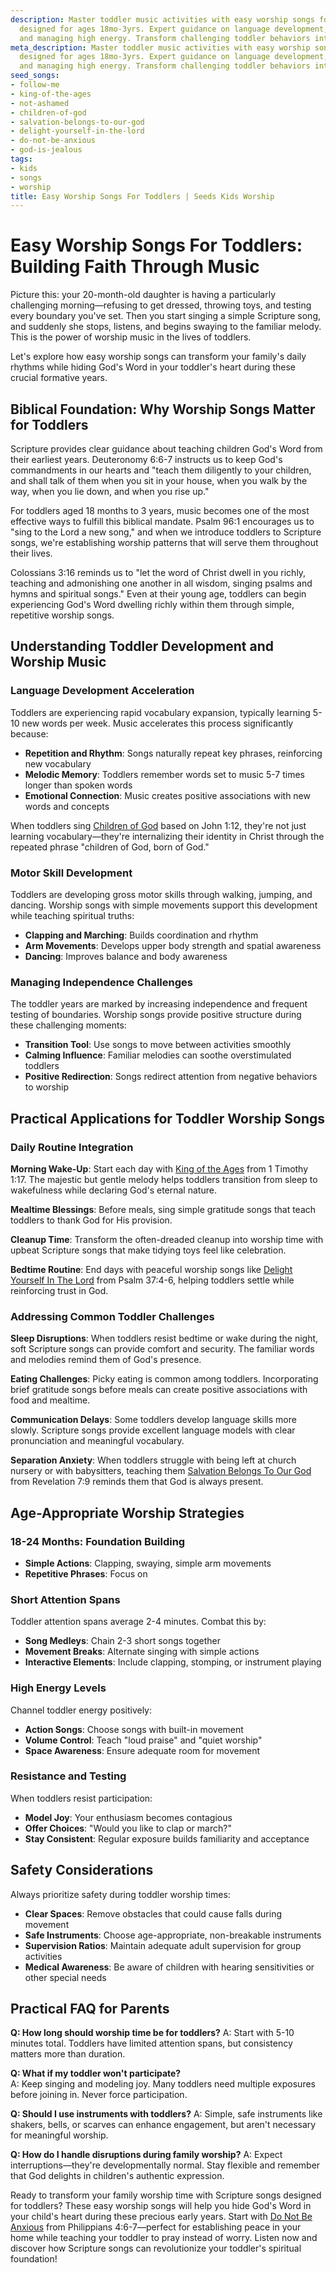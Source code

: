 ```yaml
---
description: Master toddler music activities with easy worship songs for toddlers
  designed for ages 18mo-3yrs. Expert guidance on language development, motor skills,
  and managing high energy. Transform challenging toddler behaviors into joyful learning!
meta_description: Master toddler music activities with easy worship songs for toddlers
  designed for ages 18mo-3yrs. Expert guidance on language development, motor skills,
  and managing high energy. Transform challenging toddler behaviors into joyful learning!
seed_songs:
- follow-me
- king-of-the-ages
- not-ashamed
- children-of-god
- salvation-belongs-to-our-god
- delight-yourself-in-the-lord
- do-not-be-anxious
- god-is-jealous
tags:
- kids
- songs
- worship
title: Easy Worship Songs For Toddlers | Seeds Kids Worship
---
```

# Easy Worship Songs For Toddlers: Building Faith Through Music

Picture this: your 20-month-old daughter is having a particularly challenging morning—refusing to get dressed, throwing toys, and testing every boundary you've set. Then you start singing a simple Scripture song, and suddenly she stops, listens, and begins swaying to the familiar melody. This is the power of worship music in the lives of toddlers.

Let's explore how easy worship songs can transform your family's daily rhythms while hiding God's Word in your toddler's heart during these crucial formative years.

## Biblical Foundation: Why Worship Songs Matter for Toddlers

Scripture provides clear guidance about teaching children God's Word from their earliest years. Deuteronomy 6:6-7 instructs us to keep God's commandments in our hearts and "teach them diligently to your children, and shall talk of them when you sit in your house, when you walk by the way, when you lie down, and when you rise up."

For toddlers aged 18 months to 3 years, music becomes one of the most effective ways to fulfill this biblical mandate. Psalm 96:1 encourages us to "sing to the Lord a new song," and when we introduce toddlers to Scripture songs, we're establishing worship patterns that will serve them throughout their lives.

Colossians 3:16 reminds us to "let the word of Christ dwell in you richly, teaching and admonishing one another in all wisdom, singing psalms and hymns and spiritual songs." Even at their young age, toddlers can begin experiencing God's Word dwelling richly within them through simple, repetitive worship songs.

## Understanding Toddler Development and Worship Music

### Language Development Acceleration

Toddlers are experiencing rapid vocabulary expansion, typically learning 5-10 new words per week. Music accelerates this process significantly because:

- **Repetition and Rhythm**: Songs naturally repeat key phrases, reinforcing new vocabulary
- **Melodic Memory**: Toddlers remember words set to music 5-7 times longer than spoken words
- **Emotional Connection**: Music creates positive associations with new words and concepts

When toddlers sing [Children of God](https://seedskidsworship.com/product/sing-gods-word/) based on John 1:12, they're not just learning vocabulary—they're internalizing their identity in Christ through the repeated phrase "children of God, born of God."

### Motor Skill Development

Toddlers are developing gross motor skills through walking, jumping, and dancing. Worship songs with simple movements support this development while teaching spiritual truths:

- **Clapping and Marching**: Builds coordination and rhythm
- **Arm Movements**: Develops upper body strength and spatial awareness
- **Dancing**: Improves balance and body awareness

### Managing Independence Challenges

The toddler years are marked by increasing independence and frequent testing of boundaries. Worship songs provide positive structure during these challenging moments:

- **Transition Tool**: Use songs to move between activities smoothly
- **Calming Influence**: Familiar melodies can soothe overstimulated toddlers
- **Positive Redirection**: Songs redirect attention from negative behaviors to worship

## Practical Applications for Toddler Worship Songs

### Daily Routine Integration

**Morning Wake-Up**: Start each day with [King of the Ages](https://seedskidsworship.com/product/king-of-the-ages-1-timothy-117/) from 1 Timothy 1:17. The majestic but gentle melody helps toddlers transition from sleep to wakefulness while declaring God's eternal nature.

**Mealtime Blessings**: Before meals, sing simple gratitude songs that teach toddlers to thank God for His provision.

**Cleanup Time**: Transform the often-dreaded cleanup into worship time with upbeat Scripture songs that make tidying toys feel like celebration.

**Bedtime Routine**: End days with peaceful worship songs like [Delight Yourself In The Lord](https://seedskidsworship.com/product/seeds-of-purpose-vol-4/) from Psalm 37:4-6, helping toddlers settle while reinforcing trust in God.

### Addressing Common Toddler Challenges

**Sleep Disruptions**: When toddlers resist bedtime or wake during the night, soft Scripture songs can provide comfort and security. The familiar words and melodies remind them of God's presence.

**Eating Challenges**: Picky eating is common among toddlers. Incorporating brief gratitude songs before meals can create positive associations with food and mealtime.

**Communication Delays**: Some toddlers develop language skills more slowly. Scripture songs provide excellent language models with clear pronunciation and meaningful vocabulary.

**Separation Anxiety**: When toddlers struggle with being left at church nursery or with babysitters, teaching them [Salvation Belongs To Our God](https://seedskidsworship.com/product/salvation-belongs-to-our-god-revelation-79-2/) from Revelation 7:9 reminds them that God is always present.

## Age-Appropriate Worship Strategies

### 18-24 Months: Foundation Building
- **Simple Actions**: Clapping, swaying, simple arm movements
- **Repetitive Phrases**: Focus on

### Short Attention Spans
Toddler attention spans average 2-4 minutes. Combat this by:
- **Song Medleys**: Chain 2-3 short songs together
- **Movement Breaks**: Alternate singing with simple actions  
- **Interactive Elements**: Include clapping, stomping, or instrument playing

### High Energy Levels
Channel toddler energy positively:
- **Action Songs**: Choose songs with built-in movement
- **Volume Control**: Teach "loud praise" and "quiet worship"
- **Space Awareness**: Ensure adequate room for movement

### Resistance and Testing
When toddlers resist participation:
- **Model Joy**: Your enthusiasm becomes contagious
- **Offer Choices**: "Would you like to clap or march?"  
- **Stay Consistent**: Regular exposure builds familiarity and acceptance

## Safety Considerations

Always prioritize safety during toddler worship times:
- **Clear Spaces**: Remove obstacles that could cause falls during movement
- **Safe Instruments**: Choose age-appropriate, non-breakable instruments
- **Supervision Ratios**: Maintain adequate adult supervision for group activities
- **Medical Awareness**: Be aware of children with hearing sensitivities or other special needs

## Practical FAQ for Parents

**Q: How long should worship time be for toddlers?**
A: Start with 5-10 minutes total. Toddlers have limited attention spans, but consistency matters more than duration.

**Q: What if my toddler won't participate?**  
A: Keep singing and modeling joy. Many toddlers need multiple exposures before joining in. Never force participation.

**Q: Should I use instruments with toddlers?**
A: Simple, safe instruments like shakers, bells, or scarves can enhance engagement, but aren't necessary for meaningful worship.

**Q: How do I handle disruptions during family worship?**
A: Expect interruptions—they're developmentally normal. Stay flexible and remember that God delights in children's authentic expression.

Ready to transform your family worship time with Scripture songs designed for toddlers? These easy worship songs will help you hide God's Word in your child's heart during these precious early years. Start with [Do Not Be Anxious](https://seedskidsworship.com/product/do-not-be-anxious-philippians-46-7-2/) from Philippians 4:6-7—perfect for establishing peace in your home while teaching your toddler to pray instead of worry. Listen now and discover how Scripture songs can revolutionize your toddler's spiritual foundation!

<script type="application/ld+json">
{
  "@context": "https://schema.org",
  "@type": "Article",
  "headline": "Easy Worship Songs For Toddlers",
  "author": {
    "@type": "Organization",
    "name": "Seeds Kids Worship"
  },
  "publisher": {
    "@type": "Organization",
    "name": "Seeds Kids Worship",
    "logo": {
      "@type": "ImageObject",
      "url": "https://seedskidsworship.com/logo.png"
    }
  },
  "datePublished": "2025-09-04T11:58:08.521286",
  "dateModified": "2025-09-04T11:58:08.521299",
  "description": "Master toddler music activities with easy worship songs for toddlers designed for ages 18mo-3yrs. Expert guidance on language development, motor skills, and man",
  "mainEntityOfPage": {
    "@type": "WebPage",
    "@id": "https://seedskidsworship.com/activities/easy-worship-songs-for-toddlers/"
  }
}
</script>

<script type="application/ld+json">
{
  "@context": "https://schema.org",
  "@type": "Product",
  "name": "Follow Me",
  "description": "Based on Jesus' words in Matthew 16:24-25, this song encourages children to deny themselves, take up their cross and follow Him, discovering true life in Christ.",
  "url": "https://seedskidsworship.com/product/follow-me-matthew-1624-25/",
  "brand": {
    "@type": "Brand",
    "name": "Seeds Kids Worship"
  },
  "category": "Children's Christian Music",
  "album": "Seeds of Purpose"
}
</script>

<script type="application/ld+json">
{
  "@context": "https://schema.org",
  "@type": "Product",
  "name": "King of the Ages",
  "description": "A majestic worship song declaring God as the eternal King",
  "url": "https://seedskidsworship.com/product/king-of-the-ages-1-timothy-117/",
  "brand": {
    "@type": "Brand",
    "name": "Seeds Kids Worship"
  },
  "category": "Children's Christian Music",
  "album": "Sing God's Word"
}
</script
